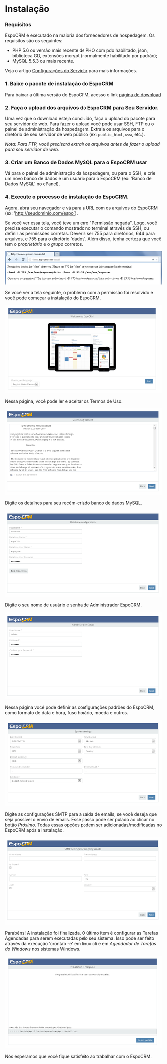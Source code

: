 # Instalação

### Requisitos
EspoCRM é executado na maioria dos fornecedores de hospedagem. Os requisitos são os seguintes:

* PHP 5.6 ou versão mais recente de PHO com pdo habilitado, json, biblioteca GD, extensões mcrypt (normalmente habilitado por padrão);
* MySQL 5.5.3 ou mais recente.

Veja o artigo [Configurações do Servidor](server-configuration.md) para mais informações.

### 1. Baixe o pacote de instalação do EspoCRM
Para baixar a última versão do EspoCRM, acesso o link [página de download](http://www.espocrm.com/download/)

### 2. Faça o upload dos arquivos do EspoCRM para Seu Servidor.

Uma vez que o download esteja concluído, faça o upload do pacote para seu servidor de web. 
Para fazer o upload você pode usar SSH, FTP ou o painel de administração da hospedagem.
Extraia os arquivos para o diretório de seu servidor de web público (ex: `public_html`, `www`, etc.).

_Nota: Para FTP, você precisará extrair os arquivos antes de fazer o upload para seu servidor de web._

### 3. Criar um Banco de Dados MySQL para o EspoCRM usar

Vá para o painel de administração da hospedagem, ou para o SSH, e crie um novo banco de dados e um usuário para o EspoCRM (ex: 'Banco de Dados MySQL' no cPanel).

### 4. Execute o processo de instalação do EspoCRM.

Agora, abra seu navegador e vá para a URL com os arquivos do EspoCRM (ex: 'http://seudominio.com/espo`).

Se você ver essa tela, você teve um erro "Permissão negada". 
Logo, você precisa executar o comando mostrado no terminal através de SSH, ou definir as permissões corretas. 
Deveria ser 755 para diretórios, 644 para arquivos, e 755 para o diretório 'dados'. 
Além disso, tenha certeza que você tem o _proprietário_ e o _grupo_ corretos.

![1](https://raw.githubusercontent.com/espocrm/documentation/master/docs/_static/images/administration/installation/1.png)

Se você ver a tela seguinte, o problema com a permissão foi resolvido e você pode começar a instalação do EspoCRM.

![2](https://raw.githubusercontent.com/espocrm/documentation/master/docs/_static/images/administration/installation/2.png)

Nessa página, você pode ler e aceitar os Termos de Uso.

![3](https://raw.githubusercontent.com/espocrm/documentation/master/docs/_static/images/administration/installation/3.png)

Digite os detalhes para seu recém-criado banco de dados MySQL.

![4](https://raw.githubusercontent.com/espocrm/documentation/master/docs/_static/images/administration/installation/4.png)

Digite o seu nome de usuário e senha de Administrador EspoCRM.

![5](https://raw.githubusercontent.com/espocrm/documentation/master/docs/_static/images/administration/installation/5.png)

Nessa página você pode definir as configurações padrões do EspoCRM, como formato de data e hora, fuso horário, moeda e outros.

![6](https://raw.githubusercontent.com/espocrm/documentation/master/docs/_static/images/administration/installation/6.png)

Digite as configurações SMTP para a saída de emails, se você deseja que seja possível o envio de emails. 
Esse passo pode ser pulado ao clicar no botão _Próximo_. 
Todas essas opções podem ser adicionadas/modificadas no EspoCRM após a instalação.

![7](https://raw.githubusercontent.com/espocrm/documentation/master/docs/_static/images/administration/installation/7.png)

Parabéns! A instalação foi finalizada. 
O último item é configurar as Tarefas Agendadas para serem executadas pelo seu sistema. Isso pode ser feito através da execução 'crontab -e' em linux cli e em _Agendador de Tarefas do Windows_ nos sistemas Windows.

![8](https://raw.githubusercontent.com/espocrm/documentation/master/docs/_static/images/administration/installation/8.png)

Nós esperamos que você fique satisfeito ao trabalhar com o EspoCRM.







